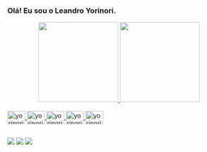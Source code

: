 ### Olá! Eu sou o **Leandro Yorinori**.

<div align="center">
  <a href="https://github.com/yorinori">
  <img height="180em" src="https://github-readme-stats.vercel.app/api?username=yorinori&show_icons=true&theme=dark&include_all_commits=true&count_private=true"/>
  <img height="180em" src="https://github-readme-stats.vercel.app/api/top-langs/?username=yorinori&layout=compact&langs_count=7&theme=dark"/>
</div>

<div style="display: inline_block"><br>          
  <img align="center" alt="yorinori-Python" height="30" width="40" src="https://cdn.jsdelivr.net/gh/devicons/devicon/icons/python/python-original-wordmark.svg">
  <img align="center" alt="yorinori-Pandas" height="30" width="40" src="https://cdn.jsdelivr.net/gh/devicons/devicon/icons/pandas/pandas-original-wordmark.svg">
  <img align="center" alt="yorinori-Numpy" height="30" width="40" src="https://cdn.jsdelivr.net/gh/devicons/devicon/icons/numpy/numpy-original.svg">
  <img align="center" alt="yorinori-Latex" height="30" width="40" src="https://cdn.jsdelivr.net/gh/devicons/devicon/icons/latex/latex-original.svg">
  <img align="center" alt="yorinori-Markdown" height="30" width="40" src="https://cdn.jsdelivr.net/gh/devicons/devicon/icons/markdown/markdown-original.svg">
</div>
  
##
  
<div> 
  <a href = "mailto:leandro.yorinori@gmail.com"><img src="https://img.shields.io/badge/Gmail-D14836?style=for-the-badge&logo=gmail&logoColor=white" target="_blank"></a>
  <a href="https://www.linkedin.com/in/leandro-yorinori/" target="_blank"><img src="https://img.shields.io/badge/-LinkedIn-%230077B5?style=for-the-badge&logo=linkedin&logoColor=white" target="_blank"></a> 
  <a href="https://github.com/yorinori" target="_blank"><img src="https://img.shields.io/badge/github-%23121011.svg?style=for-the-badge&logo=github&logoColor=white" target="_blank"></a> 
</div>
